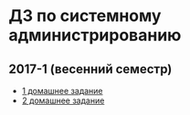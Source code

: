 # ДЗ по системному администрированию

## 2017-1 (весенний семестр)

* [1 домашнее задание](./2017/1-task.md)
* [2 домашнее задание](./2017/2-task.md)
